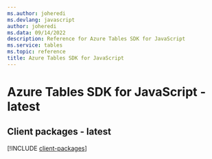 ```yaml
---
ms.author: joheredi
ms.devlang: javascript
author: joheredi
ms.data: 09/14/2022
description: Reference for Azure Tables SDK for JavaScript
ms.service: tables
ms.topic: reference
title: Azure Tables SDK for JavaScript
---
```

# Azure Tables SDK for JavaScript - latest

## Client packages - latest
[!INCLUDE [client-packages](tables-client-index.md)]